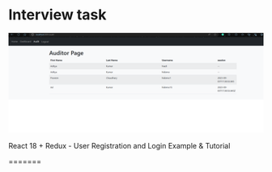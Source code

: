 
# Interview task


![Image Alt Text](project.png)


React 18 + Redux - User Registration and Login Example & Tutorial

=======
